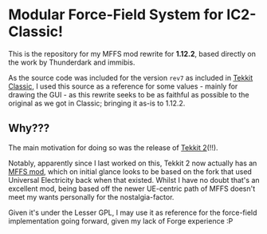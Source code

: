 # Modular Force-Field System for IC2-Classic!

This is the repository for my MFFS mod rewrite for **1.12.2**, based directly on the work by Thunderdark and immibis.

As the source code was included for the version `rev7` as included in [Tekkit Classic](),
I used this source as a reference for some values - mainly for drawing the GUI - as this rewrite seeks to be as faithful
as possible to the original as we got in Classic; bringing it as-is to 1.12.2.

## Why???

The main motivation for doing so was the release of [Tekkit 2](https://www.technicpack.net/modpack/tekkit-2.1935271)(!!).

Notably, apparently since I last worked on this,
Tekkit 2 now actually has an [MFFS mod](https://github.com/ACGaming/modularforcefieldsystem/tree/1.12), which on initial
glance looks to be based on the fork that used Universal Electricity back when that existed. Whilst I have no doubt
that's an excellent mod, being based off the newer UE-centric path of MFFS doesn't meet my wants personally for the
nostalgia-factor.

Given it's under the Lesser GPL, I may use it as reference for the force-field implementation going forward, given my
lack of Forge experience :P
